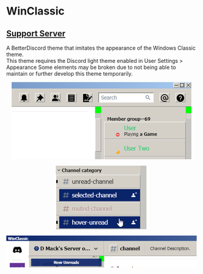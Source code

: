 [dmackserv]: https://discord.gg/pB2SmhC
# WinClassic
## [Support Server][dmackserv]<br>
A BetterDiscord theme that imitates the appearance of the Windows Classic theme.<br>
This theme requires the Discord light theme enabled in User Settings > Appearance
Some elements may be broken due to not being able to maintain or further develop this theme temporarily.

<p align="center"><img src="./01.png" alt="WinClassic Example"></p>
<p align="center"><img src="./02.png" alt="WinClassic Example"></p>
<p align="center"><img src="./03.png" alt="WinClassic Example"></p>
